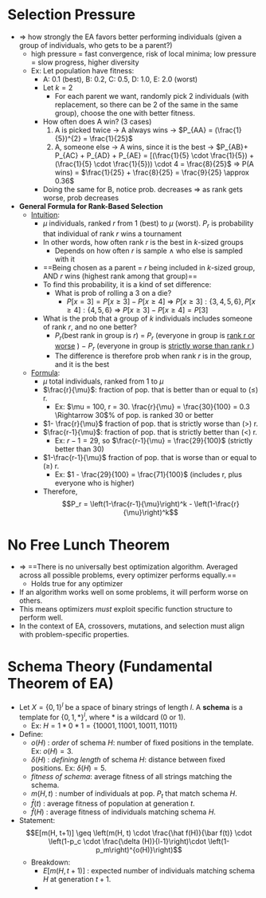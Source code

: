 # Selection Pressure
- $\Rightarrow$ how strongly the EA favors better performing individuals (given a group of individuals, who gets to be a parent?)
	- high pressure = fast convergence, risk of local minima; low pressure = slow progress, higher diversity
	- Ex: Let population have fitness: 
		- A: 0.1 (best), B: 0.2, C: 0.5, D: 1.0, E: 2.0 (worst)
		- Let $k = 2$ 
			- For each parent we want, randomly pick 2 individuals (with replacement, so there can be 2 of the same in the same group), choose the one with better fitness. 
		- How often does A win? (3 cases)
			1. A is picked twice $\rightarrow$ A always wins $\rightarrow$ $P_{AA} = (\frac{1}{5})^{2} = \frac{1}{25}$ 
			2. A, someone else $\rightarrow$ A wins, since it is the best $\rightarrow$ $P_{AB}+ P_{AC} + P_{AD} + P_{AE} = [(\frac{1}{5} \cdot \frac{1}{5}) + (\frac{1}{5} \cdot \frac{1}{5})) \cdot 4 = \frac{8}{25}$ 
			$\Rightarrow$ P(A wins) = $\frac{1}{25} + \frac{8}{25} = \frac{9}{25} \approx 0.36$ 
		- Doing the same for B, notice prob. decreases $\Rightarrow$ as rank gets worse, prob decreases
- **General Formula for Rank-Based Selection**
	- <u>Intuition</u>:
		- $\mu$ individuals, ranked $r$ from 1 (best) to $\mu$ (worst). $P_{r}$ is probability that individual of rank $r$ wins a tournament
		- In other words, how often rank $r$ is the best in $k$-sized groups
			- Depends on how often $r$ is sample $\wedge$ who else is sampled with it
		- ==Being chosen as a parent = _r_ being included in _k_-sized group, AND _r_ wins (highest rank among that group)== 
		- To find this probability, it is a kind of set difference:
			- What is prob of rolling a 3 on a die?
				- $P[x=3] = P[x\geq 3] - P[x \geq 4]$
					$\Rightarrow$ $P[x\geq 3]: \{3, 4, 5, 6 \}, P[x\geq 4]: \{4, 5, 6\}$ 
					$\Rightarrow$ $P[x \geq 3] - P[x \geq 4] = P[3]$
		- What is the prob that a group of $k$ individuals includes someone of rank $r$, and no one better?
			- $P_{r}$(best rank in group is $r$) = $P_r$ (everyone in group is <u>rank r or worse</u> ) $-$ $P_r$ (everyone in group is <u>strictly worse than rank r </u>) 
			- The difference is therefore prob when rank $r$ is in the group, and it is the best
	- <u>Formula</u>:
		- $\mu$ total individuals, ranked from 1 to $\mu$
		- $\frac{r}{\mu}$: fraction of pop. that is better than or equal to ($\leq$) r. 
			- Ex: $\mu = 100, r = 30. \frac{r}{\mu} = \frac{30}{100} = 0.3 \Rightarrow 30$% of pop. is ranked 30 or better
		- $1- \frac{r}{\mu}$ fraction of pop. that is strictly worse than ($>$) r.
		- $\frac{r-1}{\mu}$: fraction of pop. that is strictly better than (<) r. 
			- Ex: $r-1 = 29$, so $\frac{r-1}{\mu} = \frac{29}{100}$  (strictly better than 30)
		- $1-\frac{r-1}{\mu}$ fraction of pop. that is worse than or equal to ($\geq$) r. 
			- Ex: $1 - \frac{29}{100} = \frac{71}{100}$ (includes r, plus everyone who is higher)
		- Therefore,
$$P_r = \left(1-\frac{r-1}{\mu}\right)^k - \left(1-\frac{r}{\mu}\right)^k$$
# No Free Lunch Theorem
- $\Rightarrow$ ==There is no universally best optimization algorithm. Averaged across all possible problems, every optimizer performs equally.== 
	- Holds true for any optimizer
- If an algorithm works well on some problems, it will perform worse on others.
- This means optimizers *must* exploit specific function structure to perform well.
- In the context of EA, crossovers, mutations, and selection must align with problem-specific properties.

# Schema Theory (Fundamental Theorem of EA)
- Let $X = \{0, 1\}^l$ be a space of binary strings of length $l$. A **schema** is a template for $\{0, 1, *\}^l$, where $*$ is a wildcard ($0$ or $1$). 
	- Ex: $H = 1 * 0 * 1 = \{10001, 11001, 10011, 11011\}$
- Define:
	- $o(H)$ : *order* of schema $H$: number of fixed positions in the template. Ex: $o(H) = 3$.
	- $\delta(H)$ : *defining length* of schema $H$: distance between fixed positions. Ex: $\delta(H) = 5$. 
	- *fitness of schema*: average fitness of all strings matching the schema.
	- $m(H, t)$ : number of individuals at pop. $P_t$ that match schema $H$.
	- $\bar f(t)$ : average fitness of population at generation $t$. 
	- $\hat f(H)$ : average fitness of individuals matching schema $H$. 
- Statement:
$$E[m(H, t+1)] \geq \left(m(H, t) \cdot \frac{\hat f(H)}{\bar f(t)} \cdot \left(1-p_c \cdot \frac{\delta (H)}{l-1}\right)\cdot \left(1-p_m\right)^{o(H)}\right)$$
	- Breakdown:
		- $E[m(H,t+1)]$ : expected number of individuals matching schema $H$ at generation $t+1$. 
		- 

















